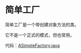 # 简单工厂

简单工厂是一个带创建对象方法的类。

它不是一个正式的模式，但也常用。

代码：[ASimpleFactory.java](./code/src/ASimpleFactory.java)

